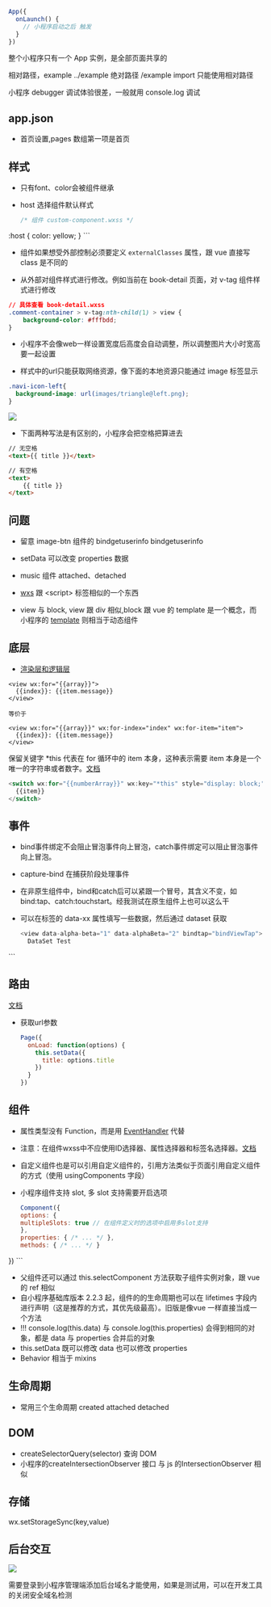 ```js
App({
  onLaunch() {
    // 小程序启动之后 触发
  }
})
```

整个小程序只有一个 App 实例，是全部页面共享的


相对路径，example  ../example
绝对路径 /example
import 只能使用相对路径

小程序 debugger 调试体验很差，一般就用 console.log 调试

## app.json
- 首页设置,pages 数组第一项是首页

## 样式
- 只有font、color会被组件继承
- host 选择组件默认样式

	```js
	/* 组件 custom-component.wxss */
:host {
	  color: yellow;
}
	```
- 组件如果想受外部控制必须要定义 `externalClasses` 属性，跟 vue 直接写 class 是不同的

- 从外部对组件样式进行修改。例如当前在 book-detail 页面，对 v-tag 组件样式进行修改

```css
// 具体查看 book-detail.wxss
.comment-container > v-tag:nth-child(1) > view {
	background-color: #fffbdd;
}
```

- 小程序不会像web一样设置宽度后高度会自动调整，所以调整图片大小时宽高要一起设置

- 样式中的url只能获取网络资源，像下面的本地资源只能通过 image 标签显示

```css
.navi-icon-left{
  background-image: url(images/triangle@left.png);
}
```
![](https://ws4.sinaimg.cn/large/006tNc79gy1g273o48ksnj30nz053q3s.jpg)

- 下面两种写法是有区别的，小程序会把空格把算进去

```html
// 无空格
<text>{{ title }}</text>

// 有空格
<text>
	{{ title }}
</text>
```

## 问题
- 留意 image-btn 组件的 bindgetuserinfo bindgetuserinfo
- setData 可以改变 properties 数据
- music 组件 attached、detached
- [wxs](https://developers.weixin.qq.com/miniprogram/dev/framework/view/wxs/01wxs-module.html) 跟 \<script> 标签相似的一个东西


- view 与 block, view 跟 div 相似,block 跟 vue 的 template 是一个概念，而小程序的 [template](https://developers.weixin.qq.com/miniprogram/dev/framework/view/wxml/template.html) 则相当于动态组件

## 底层
- [渲染层和逻辑层](https://developers.weixin.qq.com/miniprogram/dev/quickstart/basic/framework.html#%E6%B8%B2%E6%9F%93%E5%B1%82%E5%92%8C%E9%80%BB%E8%BE%91%E5%B1%82)


```
<view wx:for="{{array}}">
  {{index}}: {{item.message}}
</view>

等价于

<view wx:for="{{array}}" wx:for-index="index" wx:for-item="item">
  {{index}}: {{item.message}}
</view>
```


保留关键字 *this 代表在 for 循环中的 item 本身，这种表示需要 item 本身是一个唯一的字符串或者数字。[文档](https://developers.weixin.qq.com/miniprogram/dev/framework/view/wxml/list.html)

```js
<switch wx:for="{{numberArray}}" wx:key="*this" style="display: block;">
  {{item}}
</switch>
```

## 事件
- bind事件绑定不会阻止冒泡事件向上冒泡，catch事件绑定可以阻止冒泡事件向上冒泡。
- capture-bind 在捕获阶段处理事件
- 在非原生组件中，bind和catch后可以紧跟一个冒号，其含义不变，如bind:tap、catch:touchstart。经我测试在原生组件上也可以这么干
- 可以在标签的 data-xx 属性填写一些数据，然后通过 dataset 获取
	
	```js
	<view data-alpha-beta="1" data-alphaBeta="2" bindtap="bindViewTap">
	  DataSet Test
</view>
	```


## 路由
[文档](https://developers.weixin.qq.com/miniprogram/dev/framework/app-service/route.html)

- 获取url参数 

	```js
	Page({  
	  onLoad: function(options) {  
	    this.setData({  
	      title: options.title  
	    })  
	  }  
	})
	```

## 组件
- 属性类型没有 Function，而是用 [EventHandler](https://developers.weixin.qq.com/miniprogram/dev/framework/view/component.html) 代替
- 注意：在组件wxss中不应使用ID选择器、属性选择器和标签名选择器。[文档](https://developers.weixin.qq.com/miniprogram/dev/framework/custom-component/)
- 自定义组件也是可以引用自定义组件的，引用方法类似于页面引用自定义组件的方式（使用 usingComponents 字段）
- 小程序组件支持 slot, 多 slot 支持需要开启选项

	```js
	Component({
  options: {
    multipleSlots: true // 在组件定义时的选项中启用多slot支持
  },
  properties: { /* ... */ },
  methods: { /* ... */ }
})
	```
- 父组件还可以通过 this.selectComponent 方法获取子组件实例对象，跟 vue 的 ref 相似
- 自小程序基础库版本 2.2.3 起，组件的的生命周期也可以在 lifetimes 字段内进行声明（这是推荐的方式，其优先级最高）。旧版是像vue 一样直接当成一个方法
- !!! console.log(this.data) 与 console.log(this.properties) 会得到相同的对象，都是 data 与 properties 合并后的对象
- this.setData 既可以修改 data 也可以修改 properties
- Behavior 相当于 mixins

## 生命周期
- 常用三个生命周期 created attached detached



## DOM
- createSelectorQuery(selector) 查询 DOM
- 小程序的createIntersectionObserver 接口 与 js 的IntersectionObserver 相似

## 存储
wx.setStorageSync(key,value)

## 后台交互 
![](https://ws3.sinaimg.cn/large/006tNc79gy1g24ftw0fh7j30yr0ozgq1.jpg)

需要登录到小程序管理端添加后台域名才能使用，如果是测试用，可以在开发工具的关闭安全域名检测